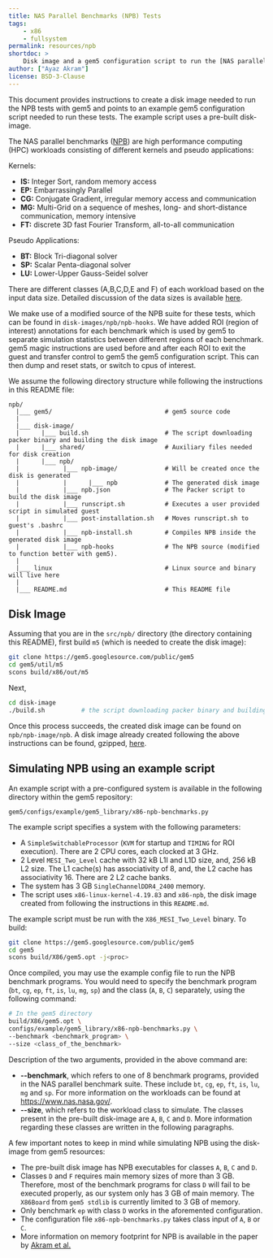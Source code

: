 ```yaml
---
title: NAS Parallel Benchmarks (NPB) Tests
tags:
    - x86
    - fullsystem
permalink: resources/npb
shortdoc: >
    Disk image and a gem5 configuration script to run the [NAS parallel benchmarks](https://www.nas.nasa.gov/).
author: ["Ayaz Akram"]
license: BSD-3-Clause
---
```


This document provides instructions to create a disk image needed to run the NPB tests with gem5 and points to an example gem5 configuration script needed to run these tests. The example script uses a pre-built disk-image.

The NAS parallel benchmarks ([NPB](https://www.nas.nasa.gov/)) are high performance computing (HPC) workloads consisting of different kernels and pseudo applications:

Kernels:
- **IS:** Integer Sort, random memory access
- **EP:** Embarrassingly Parallel
- **CG:** Conjugate Gradient, irregular memory access and communication
- **MG:** Multi-Grid on a sequence of meshes, long- and short-distance communication, memory intensive
- **FT:** discrete 3D fast Fourier Transform, all-to-all communication

Pseudo Applications:
- **BT:** Block Tri-diagonal solver
- **SP:** Scalar Penta-diagonal solver
- **LU:** Lower-Upper Gauss-Seidel solver

There are different classes (A,B,C,D,E and F) of each workload based on the input data size. Detailed discussion of the data sizes is available [here](https://www.nas.nasa.gov/publications/npb_problem_sizes.html).

We make use of a modified source of the NPB suite for these tests, which can be found in `disk-images/npb/npb-hooks`.
We have added ROI (region of interest) annotations for each benchmark which is used by gem5 to separate simulation statistics between different regions of each benchmark. gem5 magic instructions are used before and after each ROI to exit the guest and transfer control to gem5 the gem5 configuration script. This can then dump and reset stats, or switch to cpus of interest.

We assume the following directory structure while following the instructions in this README file:

```
npb/
  |___ gem5/                               # gem5 source code
  |
  |___ disk-image/
  |      |___ build.sh                     # The script downloading packer binary and building the disk image
  |      |___ shared/                      # Auxiliary files needed for disk creation
  |      |___ npb/
  |            |___ npb-image/             # Will be created once the disk is generated
  |            |      |___ npb             # The generated disk image
  |            |___ npb.json               # The Packer script to build the disk image
  |            |___ runscript.sh           # Executes a user provided script in simulated guest
  |            |___ post-installation.sh   # Moves runscript.sh to guest's .bashrc
  |            |___ npb-install.sh         # Compiles NPB inside the generated disk image
  |            |___ npb-hooks              # The NPB source (modified to function better with gem5).
  |
  |___ linux                               # Linux source and binary will live here
  |
  |___ README.md                           # This README file
```

## Disk Image

Assuming that you are in the `src/npb/` directory (the directory containing this README), first build `m5` (which is needed to create the disk image):

```sh
git clone https://gem5.googlesource.com/public/gem5
cd gem5/util/m5
scons build/x86/out/m5
```

Next,

```sh
cd disk-image
./build.sh          # the script downloading packer binary and building the disk image
```

Once this process succeeds, the created disk image can be found on `npb/npb-image/npb`.
A disk image already created following the above instructions can be found, gzipped, [here](http://dist.gem5.org/dist/v21-2/images/x86/ubuntu-18-04/npb.img.gz).

## Simulating NPB using an example script

An example script with a pre-configured system is available in the following directory within the gem5 repository:

```
gem5/configs/example/gem5_library/x86-npb-benchmarks.py
```

The example script specifies a system with the following parameters:

* A `SimpleSwitchableProcessor` (`KVM` for startup and `TIMING` for ROI execution). There are 2 CPU cores, each clocked at 3 GHz.
* 2 Level `MESI_Two_Level` cache with 32 kB L1I and L1D size, and, 256 kB L2 size. The L1 cache(s) has associativity of 8, and, the L2 cache has associativity 16. There are 2 L2 cache banks.
* The system has 3 GB `SingleChannelDDR4_2400` memory.
* The script uses `x86-linux-kernel-4.19.83` and `x86-npb`, the disk image created from following the instructions in this `README.md`.

The example script must be run with the `X86_MESI_Two_Level` binary. To build:

```sh
git clone https://gem5.googlesource.com/public/gem5
cd gem5
scons build/X86/gem5.opt -j<proc>
```
Once compiled, you may use the example config file to run the NPB benchmark programs. You would need to specify the benchmark program (`bt`, `cg`, `ep`, `ft`, `is`, `lu`, `mg`, `sp`) and the class (`A`, `B`, `C`) separately, using the following command:

```sh
# In the gem5 directory
build/X86/gem5.opt \
configs/example/gem5_library/x86-npb-benchmarks.py \
--benchmark <benchmark_program> \
--size <class_of_the_benchmark>
```

Description of the two arguments, provided in the above command are:
* **--benchmark**, which refers to one of 8 benchmark programs, provided in the NAS parallel benchmark suite. These include `bt`, `cg`, `ep`, `ft`, `is`, `lu`, `mg` and `sp`. For more information on the workloads can be found at <https://www.nas.nasa.gov/>.
* **--size**, which refers to the workload class to simulate. The classes present in the pre-built disk-image are `A`, `B`, `C` and `D`. More information regarding these classes are written in the following paragraphs.

A few important notes to keep in mind while simulating NPB using the disk-image from gem5 resources:

* The pre-built disk image has NPB executables for classes `A`, `B`, `C` and `D`.
* Classes `D` and `F` requires main memory sizes of more than 3 GB. Therefore, most of the benchmark programs for class `D` will fail to be executed properly, as our system only has 3 GB of main memory. The `X86Board` from `gem5 stdlib` is currently limited to 3 GB of memory.
* Only benchmark `ep` with class `D` works in the aforemented configuration.
* The configuration file `x86-npb-benchmarks.py` takes class input of `A`, `B` or `C`.
* More information on memory footprint for NPB is available in the paper by [Akram et al.](https://arxiv.org/abs/2010.13216)
